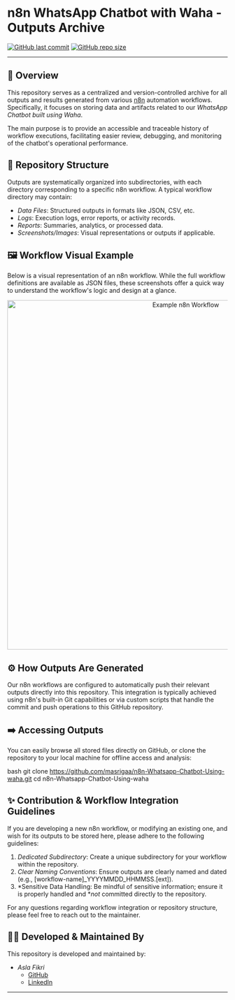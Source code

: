 # n8n WhatsApp Chatbot with Waha - Outputs Archive

[![GitHub last commit](https://img.shields.io/github/last-commit/masrigaa/n8n-Whatsapp-Chatbot-Using-waha?style=for-the-badge&label=Last%20Update)](https://github.com/masrigaa/n8n-Whatsapp-Chatbot-Using-waha)
[![GitHub repo size](https://img.shields.io/github/repo-size/masrigaa/n8n-Whatsapp-Chatbot-Using-waha?style=for-the-badge&label=Repo%20Size)](https://github.com/masrigaa/n8n-Whatsapp-Chatbot-Using-waha)

---

## 🚀 Overview

This repository serves as a centralized and version-controlled archive for all outputs and results generated from various [n8n](https://n8n.io/) automation workflows. Specifically, it focuses on storing data and artifacts related to our *WhatsApp Chatbot built using Waha*.

The main purpose is to provide an accessible and traceable history of workflow executions, facilitating easier review, debugging, and monitoring of the chatbot's operational performance.

## 📁 Repository Structure

Outputs are systematically organized into subdirectories, with each directory corresponding to a specific n8n workflow. A typical workflow directory may contain:

*   *Data Files*: Structured outputs in formats like JSON, CSV, etc.
*   *Logs*: Execution logs, error reports, or activity records.
*   *Reports*: Summaries, analytics, or processed data.
*   *Screenshots/Images*: Visual representations or outputs if applicable.

## 🖼️ Workflow Visual Example

Below is a visual representation of an n8n workflow. While the full workflow definitions are available as JSON files, these screenshots offer a quick way to understand the workflow's logic and design at a glance.

<p align="center">
  <img width="800" alt="Example n8n Workflow" src="https://github.com/user-attachments/assets/0feb49d2-6221-4ad2-8a56-4cc7cbcbabf9" />
</p>

## ⚙️ How Outputs Are Generated

Our n8n workflows are configured to automatically push their relevant outputs directly into this repository. This integration is typically achieved using n8n's built-in Git capabilities or via custom scripts that handle the commit and push operations to this GitHub repository.

## ➡️ Accessing Outputs

You can easily browse all stored files directly on GitHub, or clone the repository to your local machine for offline access and analysis:

bash
git clone https://github.com/masrigaa/n8n-Whatsapp-Chatbot-Using-waha.git
cd n8n-Whatsapp-Chatbot-Using-waha


## ✨ Contribution & Workflow Integration Guidelines

If you are developing a new n8n workflow, or modifying an existing one, and wish for its outputs to be stored here, please adhere to the following guidelines:

1.  *Dedicated Subdirectory*: Create a unique subdirectory for your workflow within the repository.
2.  *Clear Naming Conventions*: Ensure outputs are clearly named and dated (e.g., [workflow-name]_YYYYMMDD_HHMMSS.[ext]).
3.  *Sensitive Data Handling: Be mindful of sensitive information; ensure it is properly handled and **not* committed directly to the repository.

For any questions regarding workflow integration or repository structure, please feel free to reach out to the maintainer.

## 👨‍💻 Developed & Maintained By

This repository is developed and maintained by:

-   *Asla Fikri*
    -   [GitHub](https://github.com/masrigaa)
    -   [LinkedIn](https://www.linkedin.com/in/aslamul-fikri-alfirdausi)

---
